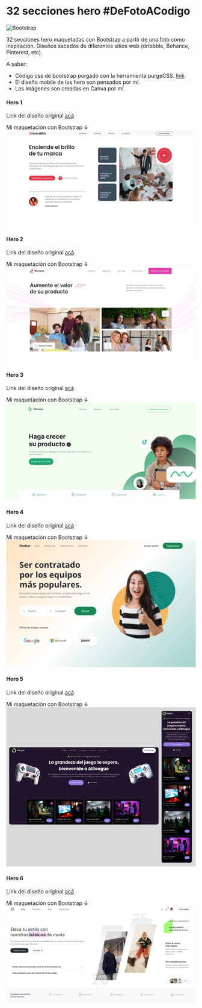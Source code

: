 # 32 secciones hero #DeFotoACodigo
![Bootstrap](https://img.shields.io/badge/bootstrap-%238511FA.svg?style=for-the-badge&logo=bootstrap&logoColor=white)

32 secciones hero maquetadas con Bootstrap a partir de una foto como inspiración. Diseños sacados de diferentes sitios web (dribbble, Behance, Pinterest, etc). 

A saber: 
- Código css de bootstrap purgado con la herramienta purgeCSS. [link](https://purgecss.com/)
- El diseño mobile de los hero son pensados por mí.
- Las imágenes son creadas en Canva por mí.

#### Hero 1
Link del diseño original [acá](https://ar.pinterest.com/pin/450852612712001140/)

Mi maquetación con Bootstrap ↓
![Captura de pantalla del hero 1](/hero_1/assets/img/hero_1.png)

#### Hero 2
Link del diseño original [acá](https://ar.pinterest.com/pin/450852612712055513/)

Mi maquetación con Bootstrap ↓
![Captura de pantalla del hero 2](/hero_2/assets/img/hero_2.png)

#### Hero 3
Link del diseño original [acá](https://designtemplateplace.com/product/company-profile-hero-header-345433#gallery-1)

Mi maquetación con Bootstrap ↓
![Captura de pantalla del hero 3](/hero_3/assets/img/hero_3.png)

#### Hero 4
Link del diseño original [acá](https://designtemplateplace.com/product/findker-hire-hero-header-image-436469#gallery-1)

Mi maquetación con Bootstrap ↓
![Captura de pantalla del hero 4](/hero_4/assets/img/hero_4.png)

#### Hero 5
Link del diseño original [acá](https://designtemplateplace.com/product/gaming-hero-section-472248#gallery)

Mi maquetación con Bootstrap ↓
![Captura de pantalla del hero 5](/hero_5/assets/img/hero_5.png)

#### Hero 6
Link del diseño original [acá](https://designtemplateplace.com/product/modern-fashion-trends-hero-section-website-489488#gallery-1)

Mi maquetación con Bootstrap ↓
![Captura de pantalla del hero 6](/hero_6/assets/img/hero_6.png)

